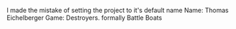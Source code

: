I made the mistake of setting the project to it's default name
Name: Thomas Eichelberger
Game: Destroyers. formally Battle Boats
